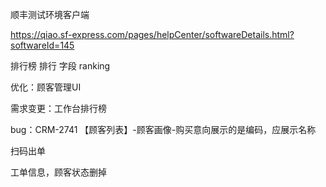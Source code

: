 顺丰测试环境客户端

https://qiao.sf-express.com/pages/helpCenter/softwareDetails.html?softwareId=145



排行榜  排行 字段  ranking



优化：顾客管理UI

需求变更：工作台排行榜



bug：CRM-2741  【顾客列表】-顾客画像-购买意向展示的是编码，应展示名称



扫码出单

工单信息，顾客状态删掉